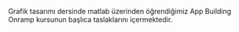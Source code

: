 Grafik tasarımı dersinde matlab üzerinden öğrendiğimiz App Building Onramp kursunun başlıca taslaklarını içermektedir.
